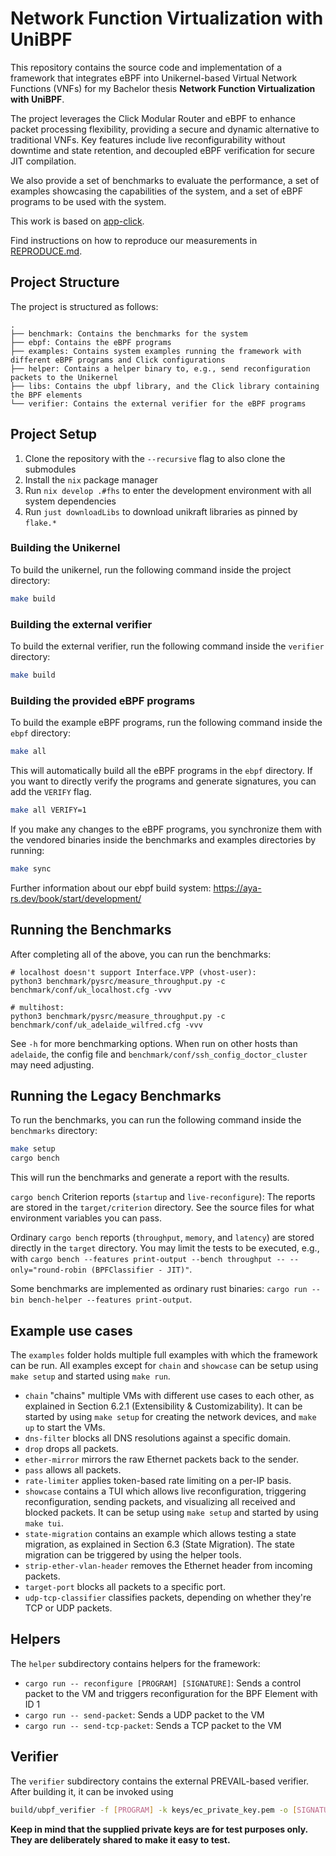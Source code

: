 # Network Function Virtualization with UniBPF

This repository contains the source code and implementation of a framework that integrates eBPF into Unikernel-based Virtual Network Functions (VNFs) for my Bachelor thesis **Network Function Virtualization with UniBPF**.

The project leverages the Click Modular Router and eBPF to enhance packet processing flexibility, providing a secure and dynamic alternative to traditional VNFs. 
Key features include live reconfigurability without downtime and state retention, and decoupled eBPF verification for secure JIT compilation. 

We also provide a set of benchmarks to evaluate the performance, a set of examples showcasing the capabilities of the
system, and a set of eBPF programs to be used with the system.

This work is based on [app-click](https://github.com/unikraft/app-click).

Find instructions on how to reproduce our measurements in [REPRODUCE.md](REPRODUCE.md).

## Project Structure

The project is structured as follows:

```
.
├── benchmark: Contains the benchmarks for the system
├── ebpf: Contains the eBPF programs
├── examples: Contains system examples running the framework with different eBPF programs and Click configurations
├── helper: Contains a helper binary to, e.g., send reconfiguration packets to the Unikernel 
├── libs: Contains the ubpf library, and the Click library containing the BPF elements
└── verifier: Contains the external verifier for the eBPF programs
```

## Project Setup

1. Clone the repository with the `--recursive` flag to also clone the submodules
2. Install the `nix` package manager
3. Run `nix develop .#fhs` to enter the development environment with all system dependencies
4. Run `just downloadLibs` to download unikraft libraries as pinned by `flake.*`

### Building the Unikernel

To build the unikernel, run the following command inside the project directory:

```bash
make build
```

### Building the external verifier

To build the external verifier, run the following command inside the `verifier` directory:

```bash
make build
```

### Building the provided eBPF programs

To build the example eBPF programs, run the following command inside the `ebpf` directory:

```bash
make all
```

This will automatically build all the eBPF programs in the `ebpf` directory. If you want to directly verify the programs and generate signatures, you can add the `VERIFY` flag.

```bash
make all VERIFY=1
```

If you make any changes to the eBPF programs, you synchronize them with the vendored binaries inside the benchmarks and examples directories by running:

```bash
make sync
```

Further information about our ebpf build system: https://aya-rs.dev/book/start/development/

## Running the Benchmarks

After completing all of the above, you can run the benchmarks:

```
# localhost doesn't support Interface.VPP (vhost-user):
python3 benchmark/pysrc/measure_throughput.py -c benchmark/conf/uk_localhost.cfg -vvv

# multihost:
python3 benchmark/pysrc/measure_throughput.py -c benchmark/conf/uk_adelaide_wilfred.cfg -vvv
```

See `-h` for more benchmarking options. When run on other hosts than `adelaide`, the config file and `benchmark/conf/ssh_config_doctor_cluster` may need adjusting.

## Running the Legacy Benchmarks

To run the benchmarks, you can run the following command inside the `benchmarks` directory:

```bash
make setup
cargo bench
```

This will run the benchmarks and generate a report with the results.

`cargo bench` Criterion reports (`startup` and `live-reconfigure`):
The reports are stored in the `target/criterion` directory.
See the source files for what environment variables you can pass.

Ordinary `cargo bench` reports (`throughput`, `memory`, and `latency`) are stored directly in the `target` directory.
You may limit the tests to be executed, e.g., with `cargo bench --features print-output --bench throughput -- --only="round-robin (BPFClassifier - JIT)"`.

Some benchmarks are implemented as ordinary rust binaries: `cargo run --bin bench-helper --features print-output`.


## Example use cases

The `examples` folder holds multiple full examples with which the framework can be run. All examples except for `chain` and `showcase` can be setup using `make setup` and started using `make run`.

* `chain` "chains" multiple VMs with different use cases to each other, as explained in Section 6.2.1 (Extensibility & Customizability).
   It can be started by using `make setup` for creating the network devices, and `make up` to start the VMs.
* `dns-filter` blocks all DNS resolutions against a specific domain.
* `drop` drops all packets.
* `ether-mirror` mirrors the raw Ethernet packets back to the sender.
* `pass` allows all packets.
* `rate-limiter` applies token-based rate limiting on a per-IP basis.
* `showcase` contains a TUI which allows live reconfiguration, triggering reconfiguration, sending packets, and visualizing all received and blocked packets.
    It can be setup using `make setup` and started by using `make tui`. 
* `state-migration` contains an example which allows testing a state migration, as explained in Section 6.3 (State Migration). The state migration can be triggered by using the helper tools.
* `strip-ether-vlan-header` removes the Ethernet header from incoming packets.
* `target-port` blocks all packets to a specific port.
* `udp-tcp-classifier` classifies packets, depending on whether they're TCP or UDP packets.

## Helpers

The `helper` subdirectory contains helpers for the framework:
* `cargo run -- reconfigure [PROGRAM] [SIGNATURE]`: Sends a control packet to the VM and triggers reconfiguration for the BPF Element with ID 1
* `cargo run -- send-packet`: Sends a UDP packet to the VM
* `cargo run -- send-tcp-packet`: Sends a TCP packet to the VM

## Verifier

The `verifier` subdirectory contains the external PREVAIL-based verifier. After building it, it can be invoked using

```bash
build/ubpf_verifier -f [PROGRAM] -k keys/ec_private_key.pem -o [SIGNATURE_OUTPUT]
```

**Keep in mind that the supplied private keys are for test purposes only. They are deliberately shared to make it easy to test.**
